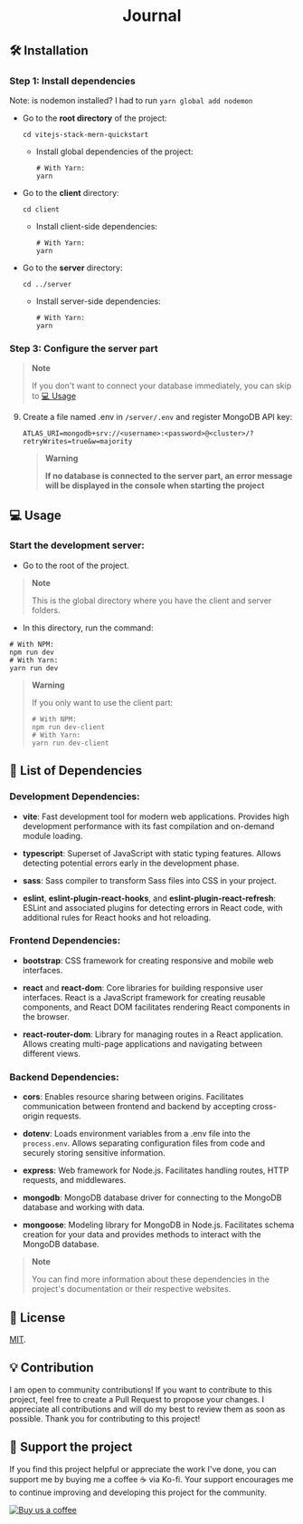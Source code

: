 <h1 align="center">Journal</h1> 

## 🛠️ Installation

### Step 1: Install dependencies
  Note: is nodemon installed? I had to run `yarn global add nodemon`

- Go to the **root directory** of the project:
   ```shell
   cd vitejs-stack-mern-quickstart
   ```
  - Install global dependencies of the project:

     ```shell
     # With Yarn:
     yarn
     ```

- Go to the **client** directory:
   ```shell
   cd client
   ```
   - Install client-side dependencies:

     ```shell
     # With Yarn:
     yarn
     ```

- Go to the **server** directory:
     ```shell
   cd ../server
   ```
   - Install server-side dependencies:
    
     ```shell
     # With Yarn:
     yarn
     ```

### Step 3: Configure the server part
> **Note**
>
>If you don't want to connect your database immediately, you can skip to [💻 Usage](#-usage)

9. Create a file named .env in `/server/.env` and register MongoDB API key:
    
   ```env
   ATLAS_URI=mongodb+srv://<username>:<password>@<cluster>/?retryWrites=true&w=majority
   ```
   > **Warning**
   > 
   > **If no database is connected to the server part, an error message will be displayed in the console when starting the project**

## 💻 Usage

 ### Start the development server:

- Go to the root of the project.
> **Note**
>
> This is the global directory where you have the client and server folders.

- In this directory, run the command:
```shell
# With NPM:
npm run dev
# With Yarn:
yarn run dev
```
> **Warning**
>
> If you only want to use the client part:
>
> ```shell
> # With NPM:
> npm run dev-client
> # With Yarn:
> yarn run dev-client
> ```


## 🔩 List of Dependencies

### Development Dependencies:

- **vite**: Fast development tool for modern web applications. Provides high development performance with its fast compilation and on-demand module loading.

- **typescript**: Superset of JavaScript with static typing features. Allows detecting potential errors early in the development phase.

- **sass**: Sass compiler to transform Sass files into CSS in your project.

- **eslint**, **eslint-plugin-react-hooks**, and **eslint-plugin-react-refresh**: ESLint and associated plugins for detecting errors in React code, with additional rules for React hooks and hot reloading.

### Frontend Dependencies:

- **bootstrap**: CSS framework for creating responsive and mobile web interfaces.

- **react** and **react-dom**: Core libraries for building responsive user interfaces. React is a JavaScript framework for creating reusable components, and React DOM facilitates rendering React components in the browser.

- **react-router-dom**: Library for managing routes in a React application. Allows creating multi-page applications and navigating between different views.

### Backend Dependencies:

- **cors**: Enables resource sharing between origins. Facilitates communication between frontend and backend by accepting cross-origin requests.

- **dotenv**: Loads environment variables from a .env file into the `process.env`. Allows separating configuration files from code and securely storing sensitive information.

- **express**: Web framework for Node.js. Facilitates handling routes, HTTP requests, and middlewares.

- **mongodb**: MongoDB database driver for connecting to the MongoDB database and working with data.

- **mongoose**: Modeling library for MongoDB in Node.js. Facilitates schema creation for your data and provides methods to interact with the MongoDB database.

> **Note**
> 
> You can find more information about these dependencies in the project's documentation or their respective websites.



## 🔑 License

[MIT](LICENSE).

## 💡 Contribution

I am open to community contributions! If you want to contribute to this project, feel free to create a Pull Request to propose your changes. I appreciate all contributions and will do my best to review them as soon as possible. Thank you for contributing to this project!

## 💖 Support the project

If you find this project helpful or appreciate the work I've done, you can support me by buying me a coffee ☕️ via Ko-fi. Your support encourages me to continue improving and developing this project for the community.

[![Buy us a coffee](https://img.shields.io/badge/Support%20us%20on-Ko--fi-FF5E5B?style=flat-square&logo=kofi&logoColor=white)](https://ko-fi.com/toxdev)


